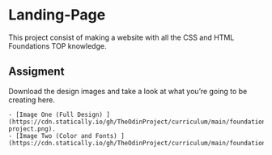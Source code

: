# Landing-Page

This project consist of making a website with all the CSS and HTML Foundations TOP knowledge.

## Assigment
Download the design images and take a look at what you’re going to be creating here.

    - [Image One (Full Design) ](https://cdn.statically.io/gh/TheOdinProject/curriculum/main/foundations/html_css/project/odin-project.png).
    - [Image Two (Color and Fonts) ](https://cdn.statically.io/gh/TheOdinProject/curriculum/main/foundations/html_css/project/colors_and_stuff.png).
